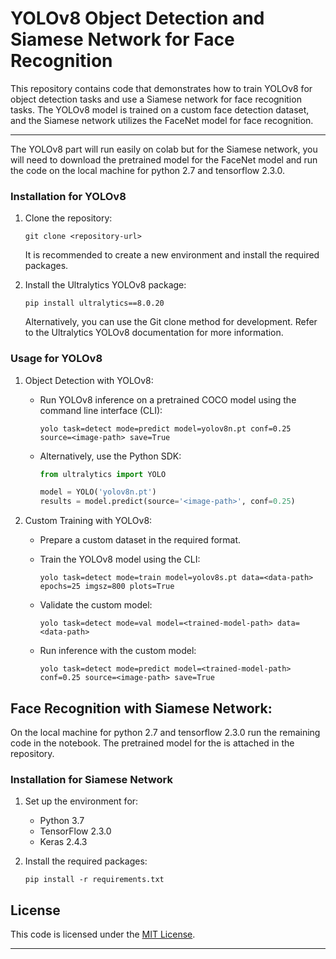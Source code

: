 # YOLOv8 Object Detection and Siamese Network for Face Recognition

This repository contains code that demonstrates how to train YOLOv8 for object detection tasks and use a Siamese network for face recognition tasks. The YOLOv8 model is trained on a custom face detection dataset, and the Siamese network utilizes the FaceNet model for face recognition.

---
The YOLOv8 part will run easily on colab but for the Siamese network, you will need to download the 
pretrained model for the FaceNet model and run the code on the local machine for python 2.7 and tensorflow 2.3.0.
### Installation for YOLOv8

1. Clone the repository:

   ```
   git clone <repository-url>
   ```

   It is recommended to create a new environment and install the required packages.

2. Install the Ultralytics YOLOv8 package:

   ```
   pip install ultralytics==8.0.20
   ```

   Alternatively, you can use the Git clone method for development. Refer to the Ultralytics YOLOv8 documentation for more information.

### Usage for YOLOv8

1. Object Detection with YOLOv8:

   - Run YOLOv8 inference on a pretrained COCO model using the command line interface (CLI):

     ```
     yolo task=detect mode=predict model=yolov8n.pt conf=0.25 source=<image-path> save=True
     ```

   - Alternatively, use the Python SDK:

     ```python
     from ultralytics import YOLO

     model = YOLO('yolov8n.pt')
     results = model.predict(source='<image-path>', conf=0.25)
     ```

2. Custom Training with YOLOv8:

   - Prepare a custom dataset in the required format.
   - Train the YOLOv8 model using the CLI:

     ```
     yolo task=detect mode=train model=yolov8s.pt data=<data-path> epochs=25 imgsz=800 plots=True
     ```

   - Validate the custom model:

     ```
     yolo task=detect mode=val model=<trained-model-path> data=<data-path>
     ```

   - Run inference with the custom model:

     ```
     yolo task=detect mode=predict model=<trained-model-path> conf=0.25 source=<image-path> save=True
     ```

## Face Recognition with Siamese Network:
On the local machine for python 2.7 and tensorflow 2.3.0 run the remaining code in the notebook.
The pretrained model for the is attached in the repository.

### Installation for Siamese Network

1. Set up the environment for:

   - Python 3.7
   - TensorFlow 2.3.0
   - Keras 2.4.3

2. Install the required packages:

   ```
   pip install -r requirements.txt
   ```

## License

This code is licensed under the [MIT License](LICENSE).

---
